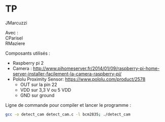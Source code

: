 # TP 

JMarcuzzi

Avec : 
</br>CParisel
</br>RMaziere

Composants utilisés :

- Raspberry pi 2
- Camera : http://www.pihomeserver.fr/2014/01/09/raspberry-pi-home-server-installer-facilement-la-camera-raspberry-pi/
- Pololu Proximity Sensor: https://www.pololu.com/product/2578
	- OUT sur la pin 22
	- VDD sur 3,3 V ou 5 VDD
	- GND sur ground

Ligne de commande pour compiler et lancer le programme : 

```sh
gcc -o detect_cam detect_cam.c -l bcm2835; ./detect_cam
```
